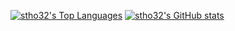 [![stho32's Top Languages](https://github-readme-stats.vercel.app/api/top-langs/?username=stho32&title_color=b38f28)](https://github.com/anuraghazra/github-readme-stats)
[![stho32's GitHub stats](https://github-readme-stats.vercel.app/api?username=stho32)](https://github.com/anuraghazra/github-readme-stats)
